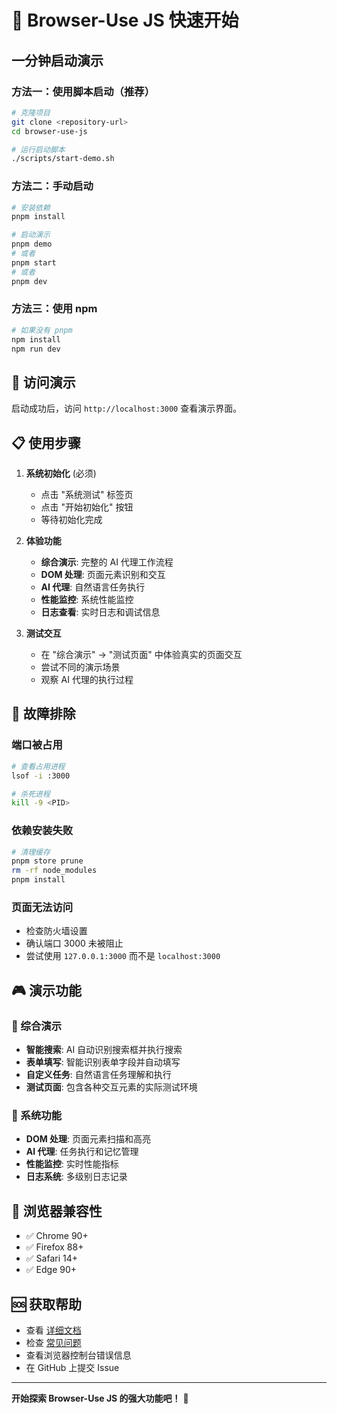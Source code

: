 # 🚀 Browser-Use JS 快速开始

## 一分钟启动演示

### 方法一：使用脚本启动（推荐）

```bash
# 克隆项目
git clone <repository-url>
cd browser-use-js

# 运行启动脚本
./scripts/start-demo.sh
```

### 方法二：手动启动

```bash
# 安装依赖
pnpm install

# 启动演示
pnpm demo
# 或者
pnpm start
# 或者
pnpm dev
```

### 方法三：使用 npm

```bash
# 如果没有 pnpm
npm install
npm run dev
```

## 🎯 访问演示

启动成功后，访问 `http://localhost:3000` 查看演示界面。

## 📋 使用步骤

1. **系统初始化** (必须)

   - 点击 "系统测试" 标签页
   - 点击 "开始初始化" 按钮
   - 等待初始化完成

2. **体验功能**

   - **综合演示**: 完整的 AI 代理工作流程
   - **DOM 处理**: 页面元素识别和交互
   - **AI 代理**: 自然语言任务执行
   - **性能监控**: 系统性能监控
   - **日志查看**: 实时日志和调试信息

3. **测试交互**
   - 在 "综合演示" → "测试页面" 中体验真实的页面交互
   - 尝试不同的演示场景
   - 观察 AI 代理的执行过程

## 🔧 故障排除

### 端口被占用

```bash
# 查看占用进程
lsof -i :3000

# 杀死进程
kill -9 <PID>
```

### 依赖安装失败

```bash
# 清理缓存
pnpm store prune
rm -rf node_modules
pnpm install
```

### 页面无法访问

- 检查防火墙设置
- 确认端口 3000 未被阻止
- 尝试使用 `127.0.0.1:3000` 而不是 `localhost:3000`

## 🎮 演示功能

### 🎯 综合演示

- **智能搜索**: AI 自动识别搜索框并执行搜索
- **表单填写**: 智能识别表单字段并自动填写
- **自定义任务**: 自然语言任务理解和执行
- **测试页面**: 包含各种交互元素的实际测试环境

### 🔧 系统功能

- **DOM 处理**: 页面元素扫描和高亮
- **AI 代理**: 任务执行和记忆管理
- **性能监控**: 实时性能指标
- **日志系统**: 多级别日志记录

## 📱 浏览器兼容性

- ✅ Chrome 90+
- ✅ Firefox 88+
- ✅ Safari 14+
- ✅ Edge 90+

## 🆘 获取帮助

- 查看 [详细文档](./DEMO_GUIDE.md)
- 检查 [常见问题](./DEMO_GUIDE.md#常见问题)
- 查看浏览器控制台错误信息
- 在 GitHub 上提交 Issue

---

**开始探索 Browser-Use JS 的强大功能吧！** 🎉
